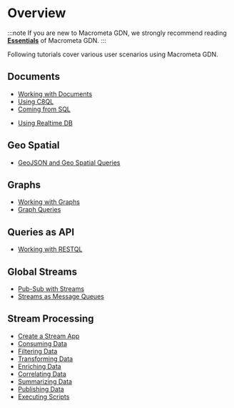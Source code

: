 # Overview

:::note
If you are new to Macrometa GDN, we strongly recommend reading **[Essentials](../../../essentials/overview.md)** of Macrometa GDN.
:::

Following tutorials cover various user scenarios using Macrometa GDN.

## Documents

* [Working with Documents](working-with-documents.md)
* [Using C8QL](../../../c8ql/fundamentals.md)
* [Coming from SQL](../../../c8ql/coming-from-sql.md)
<!-- * [Using Spot Collections](using-spotcollections.md) -->
* [Using Realtime DB](using-realtime-updates.md)

## Geo Spatial

* [GeoJSON and Geo Spatial Queries](overview.md)

## Graphs

* [Working with Graphs](overview.md)
* [Graph Queries](../../graphs/tutorials/graph-queries.md)

## Queries as API

* [Working with RESTQL](overview.md)

## Global Streams

* [Pub-Sub with Streams](../../../streams/tutorials/pub-sub-streams.md)
* [Streams as Message Queues](overview.md)

## Stream Processing

* [Create a Stream App](../../../cep/tutorials/create-stream-app.md)
* [Consuming Data](../../../cep/tutorials/consuming-data.md)
* [Filtering Data](../../../cep/tutorials/filtering-data.md)
* [Transforming Data](../../../cep/tutorials/transforming-data.md)
* [Enriching Data](../../../cep/tutorials/enriching-data.md)
* [Correlating Data](../../../cep/tutorials/correlating-data.md)
* [Summarizing Data](../../../cep/tutorials/summarizing-data.md)
* [Publishing Data](../../../cep/tutorials/publishing-data.md)
* [Executing Scripts](../../../cep/tutorials/executing-scripts.md)